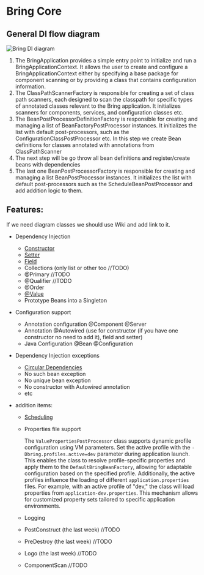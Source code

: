 # Bring Core

## General DI flow diagram

![Bring DI diagram](https://github.com/YevgenDemoTestOrganization/bring/assets/73576438/0e8d074a-3d49-4099-bf8e-68b029056cce)

1. The BringApplication provides a simple entry point to initialize and run a BringApplicationContext.
   It allows the user to create and configure a BringApplicationContext either by specifying a base package for component scanning or by providing a class that contains configuration information.
2. The ClassPathScannerFactory is responsible for creating a set of class path scanners, each designed to scan the classpath for specific types of annotated classes relevant to the Bring application. It initializes scanners for components, services, and configuration classes etc.
3. The BeanPostProcessorDefinitionFactory is responsible for creating and managing a list of BeanFactoryPostProcessor instances. It initializes the list with default post-processors, such as the ConfigurationClassPostProcessor etc. In this step we create Bean definitions for classes annotated with annotations from ClassPathScanner
4. The next step will be go throw all bean definitions and register/create beans with dependencies
5. The last one BeanPostProcessorFactory is responsible for creating and managing a list BeanPostProcessor instances. 
It initializes the list with default post-processors such as the ScheduleBeanPostProcessor and add addition logic to them.


## Features:

If we need diagram classes we should use Wiki and add link to it.

 - Dependency Injection
   - [Constructor](/features/core/Constructor.md)
   - [Setter](/features/core/Setter.md)
   - [Field](/features/core/Field.md)
   - Collections (only list or other too //TODO)
   - @Primary //TODO
   - @Qualifier //TODO
   - @Order
   - [@Value](/features/core/Value.md)
   - Prototype Beans into a Singleton


 - Configuration support
   - Annotation configuration @Component @Server
   - Annotation @Autowired (use for constructor (if you have one constructor no need to add it), field and setter)
   - Java Configuration @Bean @Configuration


- Dependency Injection exceptions
  - [Circular Dependencies](/features/core/CircularDependencies.md)
  - No such bean exception
  - No unique bean exception
  - No constructor with Autowired annotation
  - etc


- addition items:
  - [Scheduling](/features/core/Scheduling.md)
  - Properties file support 

    
    The `ValuePropertiesPostProcessor` class supports dynamic profile configuration using VM parameters. 
    Set the active profile with the `-Dbring.profiles.active=dev` parameter during application launch. 
    This enables the class to resolve profile-specific properties and apply them to the `DefaultBringBeanFactory`, allowing for adaptable configuration based on the specified profile. 
    Additionally, the active profiles influence the loading of different `application.properties` files. 
    For example, with an active profile of "dev," the class will load properties from `application-dev.properties`. This mechanism allows for customized property sets tailored to specific application environments.


  - Logging
  - PostConstruct (the last week)  //TODO
  - PreDestroy (the last week)  //TODO
  - Logo  (the last week) //TODO
  - ComponentScan  //TODO